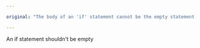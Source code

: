 ```yaml
---

original: "The body of an 'if' statement cannot be the empty statement."

---
```


An if statement shouldn't be empty